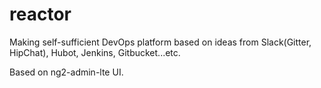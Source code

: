 # reactor
Making self-sufficient DevOps platform based on ideas from Slack(Gitter, HipChat), Hubot, Jenkins, Gitbucket...etc. 

Based on ng2-admin-lte UI.

